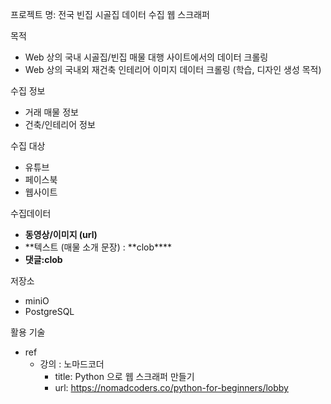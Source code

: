 프로젝트 명: 전국 빈집 시골집 데이터 수집 웹 스크래퍼

목적

- Web 상의 국내 시골집/빈집 매물 대행 사이트에서의 데이터 크롤링
- Web 상의 국내외 재건축 인테리어 이미지 데이터 크롤링 (학습, 디자인 생성 목적)

수집 정보

- 거래 매물 정보
- 건축/인테리어 정보

수집 대상

- 유튜브
- 페이스북
- 웹사이트

수집데이터

- **동영상/이미지 (url)**
- **텍스트 (매물 소개 문장) : **clob\*\*\*\*
- **댓글:clob**

저장소

- miniO
- PostgreSQL

활용 기술

- ref
  - 강의 : 노마드코더
    - title: Python 으로 웹 스크래퍼 만들기
    - url: https://nomadcoders.co/python-for-beginners/lobby
